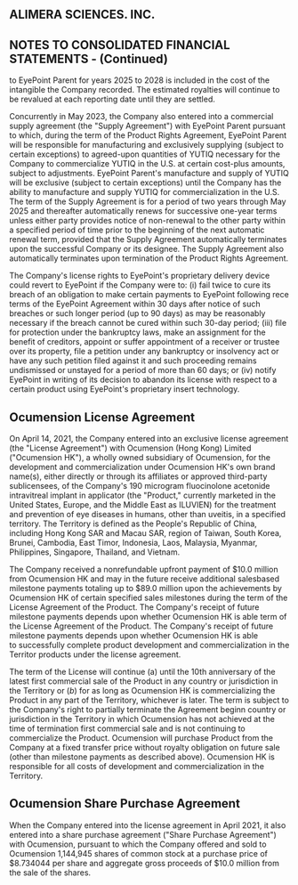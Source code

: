 ## ALIMERA SCIENCES. INC.

## NOTES TO CONSOLIDATED FINANCIAL STATEMENTS - (Continued)

to EyePoint Parent for years 2025 to 2028 is included in the cost of the intangible the Company recorded. The estimated royalties will continue to be revalued at each reporting date until they are settled.

Concurrently in May 2023, the Company also entered into a commercial supply agreement (the "Supply Agreement") with EyePoint Parent pursuant to which, during the term of the Product Rights Agreement, EyePoint Parent will be responsible for manufacturing and exclusively supplying (subject to certain exceptions) to agreed-upon quantities of YUTIQ necessary for the Company to commercialize YUTIQ in the U.S. at certain cost-plus amounts, subject to adjustments. EyePoint Parent's manufacture and supply of YUTIQ will be exclusive (subject to certain exceptions) until the Company has the ability to manufacture and supply YUTIQ for commercialization in the U.S. The term of the Supply Agreement is for a period of two years through May 2025 and thereafter automatically renews for successive one-year terms unless either party provides notice of non-renewal to the other party within a specified period of time prior to the beginning of the next automatic renewal term, provided that the Supply Agreement automatically terminates upon the successful Company or its designee. The Supply Agreement also automatically terminates upon termination of the Product Rights Agreement.

The Company's license rights to EyePoint's proprietary delivery device could revert to EyePoint if the Company were to: (i) fail twice to cure its breach of an obligation to make certain payments to EyePoint following rece terms of the EyePoint Agreement within 30 days after notice of such breaches or such longer period (up to 90 days) as may be reasonably necessary if the breach cannot be cured within such 30-day period; (iii) file for protection under the bankruptcy laws, make an assignment for the benefit of creditors, appoint or suffer appointment of a receiver or trustee over its property, file a petition under any bankruptcy or insolvency act or have any such petition filed against it and such proceeding remains undismissed or unstayed for a period of more than 60 days; or (iv) notify EyePoint in writing of its decision to abandon its license with respect to a certain product using EyePoint's proprietary insert technology.

## Ocumension License Agreement

On April 14, 2021, the Company entered into an exclusive license agreement (the "License Agreement") with Ocumension (Hong Kong) Limited ("Ocumension HK"), a wholly owned subsidiary of Ocumension, for the development and commercialization under Ocumension HK's own brand name(s), either directly or through its affiliates or approved third-party sublicensees, of the Company's 190 microgram fluocinolone acetonide intravitreal implant in applicator (the "Product," currently marketed in the United States, Europe, and the Middle East as ILUVIEN) for the treatment and prevention of eye diseases in humans, other than uveitis, in a specified territory. The Territory is defined as the People's Republic of China, including Hong Kong SAR and Macau SAR, region of Taiwan, South Korea, Brunei, Cambodia, East Timor, Indonesia, Laos, Malaysia, Myanmar, Philippines, Singapore, Thailand, and Vietnam.

The Company received a nonrefundable upfront payment of \$10.0 million from Ocumension HK and may in the future receive additional salesbased milestone payments totaling up to \$89.0 million upon the achievements by Ocumension HK of certain specified sales milestones during the term of the License Agreement of the Product. The Company's receipt of future milestone payments depends upon whether Ocumension HK is able term of the License Agreement of the Product. The Company's receipt of future milestone payments depends upon whether Ocumension HK is able<br>to successfully complete product development and commercialization in the Territor products under the license agreement.

The term of the License will continue (a) until the 10th anniversary of the latest first commercial sale of the Product in any country or jurisdiction in the Territory or  $(b)$  for as long as Ocumension HK is commercializing the Product in any part of the Territory, whichever is later. The term is subject to the Company's right to partially terminate the Agreement beginn country or jurisdiction in the Territory in which Ocumension has not achieved at the time of termination first commercial sale and is not continuing to commercialize the Product. Ocumension will purchase Product from the Company at a fixed transfer price without royalty obligation on future sale (other than milestone payments as described above). Ocumension HK is responsible for all costs of development and commercialization in the Territory.

## Ocumension Share Purchase Agreement

When the Company entered into the license agreement in April 2021, it also entered into a share purchase agreement ("Share Purchase Agreement") with Ocumension, pursuant to which the Company offered and sold to Ocumension 1,144,945 shares of common stock at a purchase price of \$8.734044 per share and aggregate gross proceeds of \$10.0 million from the sale of the shares.